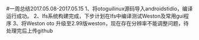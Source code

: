 #一周总结2017.05.08-2017.05.15
1、将otoguilinux源码导入androidstidio，编译运行成功。
2、lfs系统构建完成，下步计划在lfs中编译测试Weston及常用gui程序
3、将Weston oto 升级至2.99版weston，现在存在分辨率不能调整问题，待处理完后上传github
